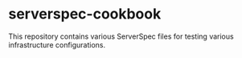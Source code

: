 # serverspec-cookbook
This repository contains various ServerSpec files for testing various infrastructure
configurations.
